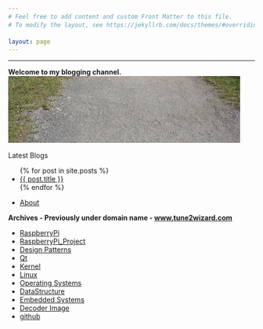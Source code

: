 ```yaml
---
# Feel free to add content and custom Front Matter to this file.
# To modify the layout, see https://jekyllrb.com/docs/themes/#overriding-theme-defaults

layout: page
---
```

  <hr>
  <b> Welcome to my blogging channel. </b>


<img src="/assets/img/Home_Page.jpg" alt="Home Page">

Latest Blogs

<ul>
  {% for post in site.posts %}
    <li>
      <a href="{{ post.url }}">{{ post.title }}</a>
    </li>
  {% endfor %}
</ul>

* [About](http://joshis1.github.io/about)

<b> Archives - Previously under domain name - www.tune2wizard.com </b>

* [RaspberryPi](https://drive.google.com/open?id=1NjI3IGuAGdeRiD6xSvwTR7y8Eq3xrEfr)
* [RaspberryPi_Project](https://github.com/joshis1/C_Programming/tree/master/resources/SNMP/RaspberryPI_SNMP)
* [Design Patterns](https://drive.google.com/open?id=1N2sB2UvEKqfOreuga1n0HCcsKTcVLZPs)
* [Qt](https://drive.google.com/open?id=1xZBa--b-3kIRY0E85uhdk0i95X5nyOmr)
* [Kernel](https://drive.google.com/open?id=1R0_TzEtW2moJpd5ZcmWh0Bc5Tz7ATEi9)
* [Linux](https://drive.google.com/open?id=1-ZXhIWRDghVJ1uS-VzbUo_Yym0rO_5YO)
* [Operating Systems](https://drive.google.com/open?id=14zIvY7DtwHnhkg9FMWlfFw9OIvZFR5Fn)
* [DataStructure](https://drive.google.com/open?id=1kmtx3HNGLbkLuUonHRa8RD9jpLPoD9Za)
* [Embedded Systems](https://drive.google.com/open?id=1aUPRVvmi2XqNbA-PAj4I_Q5YJg_TzksU)
* [Decoder Image](https://drive.google.com/open?id=1Ym3kJR8bQce_lOxzJvVRtKtnzbBHbKtk)
* [github](https://github.com/joshis1)
